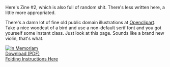 <!--
{
    "title": "In Memoriam",
    "post_date": "2013-04-29 09:45 AM",
    "tags": ["zines"],
    "icon": "35"
}
-->

Here's Zine #2, which is also full of random shit. There's less written here, a little more appropriated.

There's a damn lot of fine old public domain illustrations at [Openclipart](http://openclipart.org/). Take a nice woodcut of a bird and use a non-default serif font and you got yourself some instant class. Just look at this page.
Sounds like a brand new violin, that's what.

<div class="center"><a href="https://dl.dropboxusercontent.com/u/230241/in%20memoriam.pdf"><img src="/static/img/in-memoriam.jpg" class="full-width-image" alt="In Memoriam"><br />
Download (PDF)</a><br /><a href="http://artbeacondesmoines.com/image/45943457380">Folding Instructions Here</a></div>